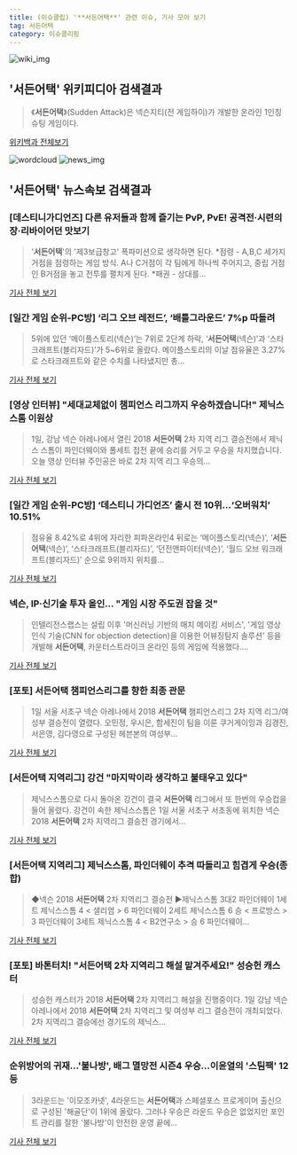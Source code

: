 ```yaml
---
title: (이슈클립) '**서든어택**' 관련 이슈, 기사 모아 보기
tag: 서든어택
category: 이슈클리핑
---
```

![wiki_img](https://user-images.githubusercontent.com/42597476/44503234-41136a80-a6d0-11e8-9071-6fc6418eafe4.png)
## **'**서든어택**'** 위키피디아 검색결과
>《**서든어택**》(Sudden Attack)은 넥슨지티(전 게임하이)가 개발한 온라인 1인칭 슈팅 게임이다.

<a href="https://ko.wikipedia.org/wiki/서든어택" target="_blank">위키백과 전체보기</a>

![wordcloud](https://s3.ap-northeast-2.amazonaws.com/lyrics101-wordcloud/2018-09-05-1536090304.png)
![news_img](https://user-images.githubusercontent.com/42597476/44507050-1206f400-a6e4-11e8-8d98-7ffbfebb353f.png)
## **'**서든어택**'** 뉴스속보 검색결과
### [데스티니가디언즈] 다른 유저들과 함께 즐기는 PvP, PvE! 공격전·시련의 장·리바이어던 맛보기

>'**서든어택**'의 '제3보급창고' 폭파미션으로 생각하면 된다. *점령 - A,B,C 세가지 거점을 점령하는 게임 방식. A나 C거점이 각 팀에게 하나씩 주어지고, 중립 거점인 B거점을 놓고 전투를 펼치게 된다. *패권 - 상대를...

<a href="http://www.inven.co.kr/webzine/news/?news=206110&site=destinyguardians" target="_blank">기사 전체 보기</a>

### [일간 게임 순위-PC방] ‘리그 오브 레전드’, ‘배틀그라운드’ 7%p 따돌려

>5위에 있던 ‘메이플스토리(넥슨)’는 7위로 2단계 하락, ‘**서든어택**(넥슨)’과 ‘스타크래프트(블리자드)’가 5~6위로 올랐다. 메이플스토리의 이날 점유율은 3.27%로 스타크래프트와 같은 수치를 나타냈지만 총...

<a href="http://www.kukinews.com/news/article.html?no=582516" target="_blank">기사 전체 보기</a>

### [영상 인터뷰] "세대교체없이 챔피언스 리그까지 우승하겠습니다!" 제닉스 스톰 이원상

>1일, 강남 넥슨 아레나에서 열린 2018 **서든어택** 2차 지역 리그 결승전에서 제닉스 스톰이 파인더웨이와 풀세트 접전 끝에 승리를 거두고 우승을 차지했습니다. 오늘 영상 인터뷰 주인공은 바로 2차 지역 리그 우승의...

<a href="http://www.inven.co.kr/webzine/news/?news=206473&iskin=esports" target="_blank">기사 전체 보기</a>

### [일간 게임 순위-PC방] ‘데스티니 가디언즈’ 출시 전 10위…‘오버워치’ 10.51%

>점유율 8.42%로 4위에 자리한 피파온라인4 뒤로는 ‘메이플스토리(넥슨)’, ‘**서든어택**(넥슨)’, ‘스타크래프트(블리자드)’, ‘던전앤파이터(넥슨)’, ‘월드 오브 워크래프트(블리자드)’ 순으로 9위까지 위치를...

<a href="http://www.kukinews.com/news/article.html?no=582194" target="_blank">기사 전체 보기</a>

### 넥슨, IP·신기술 투자 올인… "게임 시장 주도권 잡을 것"

>인텔리전스랩스는 설립 이후 '머신러닝 기반의 매치 메이킹 서비스', '게임 영상 인식 기술(CNN for objection detection)을 이용한 어뷰징탐지 솔루션' 등을 개발해 **서든어택**, 카운터스트라이크 온라인 등의 게임에 적용했다....

<a href="http://www.dt.co.kr/contents.html?article_no=2018090302101531037001&ref=naver" target="_blank">기사 전체 보기</a>

### [포토] **서든어택** 챔피언스리그를 향한 최종 관문

>1일 서울 서초구 넥슨 아레나에서 2018 **서든어택** 챔피언스리그 2차 지역 리그/여성부 결승전이 열렸다. 오민정, 우시은, 함세진이 팀을 이룬 쿠거게이밍과 김경진, 서은영, 김다영으로 구성된 헤븐본의 여성부...

<a href="http://www.dailyesports.com/view.php?ud=20180901193231906574bcc1e038_27" target="_blank">기사 전체 보기</a>

### [**서든어택** 지역리그] 강건 "마지막이라 생각하고 불태우고 있다"

>제닉스스톰으로 다시 돌아온 강건이 결국 **서든어택** 리그에서 또 한번의 우승컵을 들어 올렸다. 강건이 속한 제닉스스톰은 1일 서울 서초구 서초동에 위치한 넥슨 2018 **서든어택** 2차 지역리그 결승전 경기에서...

<a href="http://www.dailyesports.com/view.php?ud=20180901220850450b78bb58252_27" target="_blank">기사 전체 보기</a>

### [**서든어택** 지역리그] 제닉스스톰, 파인더웨이 추격 따돌리고 힘겹게 우승(종합)

>◆넥슨 2018 **서든어택** 2차 지역리그 결승전 ▶제닉스스톰 3대2 파인더웨이 1세트 제닉스스톰 4 < 샐리엄 > 6 파인더웨이 2세트 제닉스스톰 6 승 < 프로방스 > 3 파인더웨이 3세트 제닉스스톰 4 < B2연구소 > 승 6 파인더웨이...

<a href="http://www.dailyesports.com/view.php?ud=201809012046441738b78bb58252_27" target="_blank">기사 전체 보기</a>

### [포토] 바톤터치! "**서든어택** 2차 지역리그 해설 맡겨주세요!" 성승헌 캐스터

>성승헌 캐스터가 2018 **서든어택** 2차 지역리그 해설을 진행중이다. 1일 강남 넥슨 아레나에서 2018 **서든어택** 2차 지역리그 및 여성부 리그 결승전이 개최되었다. 2차 지역리그 결승에선 경기도의 제닉스...

<a href="http://sports.news.naver.com/esports/news/read.nhn?oid=442&aid=0000086001" target="_blank">기사 전체 보기</a>

### 순위방어의 귀재...'불나방', 배그 멸망전 시즌4 우승...이윤열의 '스팀팩' 12등

>3라운드는 '이모조카넷', 4라운드는 **서든어택**과 스페셜포스 프로게이머 출신으로 구성된 '해골단'이 1위에 올랐다.   그러나 우승은 라운드 우승은 없었지만 포인트 관리를 잘한 '불나방'이 안전한 운영 끝에...

<a href="http://www.osen.co.kr/article/G1110980100" target="_blank">기사 전체 보기</a>


